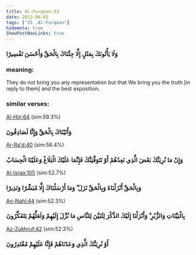 ```yaml
---
title: Al-Furqaan:33
date: 2012-06-03
tags: ["25 .Al-Furqaan"]
hidemeta: true 
ShowPostNavLinks: true 
---
```

### وَلَا يَأْتُونَكَ بِمَثَلٍ إِلَّا جِئْنَاكَ بِالْحَقِّ وَأَحْسَنَ تَفْسِيرًا
### meaning: 
They do not bring you any representation but that We bring you the truth [in reply to them] and the best exposition.
### similar verses: 

[Al-Hijr:64](/15/64) (sim:59.3%)

### وَأَتَيْنَاكَ بِالْحَقِّ وَإِنَّا لَصَادِقُونَ

[Ar-Ra'd:40](/13/40) (sim:58.4%)

### وَإِنْ مَا نُرِيَنَّكَ بَعْضَ الَّذِي نَعِدُهُمْ أَوْ نَتَوَفَّيَنَّكَ فَإِنَّمَا عَلَيْكَ الْبَلَاغُ وَعَلَيْنَا الْحِسَابُ

[Al-Israa:105](/17/105) (sim:52.7%)

### وَبِالْحَقِّ أَنْزَلْنَاهُ وَبِالْحَقِّ نَزَلَ ۗ وَمَا أَرْسَلْنَاكَ إِلَّا مُبَشِّرًا وَنَذِيرًا

[An-Nahl:44](/16/44) (sim:52.3%)

### بِالْبَيِّنَاتِ وَالزُّبُرِ ۗ وَأَنْزَلْنَا إِلَيْكَ الذِّكْرَ لِتُبَيِّنَ لِلنَّاسِ مَا نُزِّلَ إِلَيْهِمْ وَلَعَلَّهُمْ يَتَفَكَّرُونَ

[Az-Zukhruf:42](/43/42) (sim:52.3%)

### أَوْ نُرِيَنَّكَ الَّذِي وَعَدْنَاهُمْ فَإِنَّا عَلَيْهِمْ مُقْتَدِرُونَ
